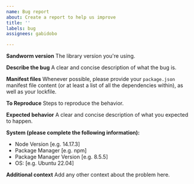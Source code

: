```yaml
---
name: Bug report
about: Create a report to help us improve
title: ''
labels: bug
assignees: gabidobo

---
```


**Sandworm version**
The library version you're using.

**Describe the bug**
A clear and concise description of what the bug is.

**Manifest files**
Whenever possible, please provide your `package.json` manifest file content (or at least a list of all the dependencies within), as well as your lockfile.

**To Reproduce**
Steps to reproduce the behavior.

**Expected behavior**
A clear and concise description of what you expected to happen.

**System (please complete the following information):**
- Node Version [e.g. 14.17.3]
- Package Manager [e.g. npm]
- Package Manager Version [e.g. 8.5.5]
- OS: [e.g. Ubuntu 22.04]

**Additional context**
Add any other context about the problem here.
